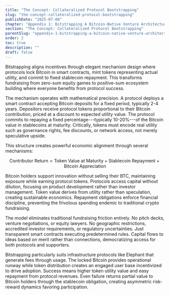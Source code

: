 ```yaml
---
title: "The Concept: Collateralized Protocol Bootstrapping"
slug: "the-concept-collateralized-protocol-bootstrapping"
publishDate: "2025-07-08"
chapter: "Appendix 1: Bitstrapping A Bitcoin-Native Venture Architecture"
section: "The Concept: Collateralized Protocol Bootstrapping"
parentSlug: "appendix-1-bitstrapping-a-bitcoin-native-venture-architecture"
order: 2
toc: true
description: ""
draft: false
---
```


Bitstrapping aligns incentives through elegant mechanism design where protocols lock Bitcoin in smart contracts, mint
tokens representing actual utility, and commit to fixed stablecoin repayment. This transforms fundraising from zero-sum
equity games to positive-sum ecosystem building where everyone benefits from protocol success.

The mechanism operates with mathematical precision. A protocol deploys a smart contract accepting Bitcoin deposits for a
fixed period, typically 2-4 years. Depositors receive protocol tokens proportional to their Bitcoin contribution, priced
at a discount to expected utility value. The protocol commits to repaying a fixed percentage---typically 10-20%---of the
Bitcoin value in stablecoins at maturity. Critically, tokens must encode real utility such as governance rights, fee
discounts, or network access, not merely speculative upside.

This structure creates powerful economic alignment through several mechanisms:

$$\text{Contributor Return} = \text{Token Value at Maturity} + \text{Stablecoin Repayment} + \text{Bitcoin Appreciation}$$

Bitcoin holders support innovation without selling their BTC, maintaining exposure while earning protocol tokens.
Protocols access capital without dilution, focusing on product development rather than investor management. Token value
derives from utility rather than speculation, creating sustainable economics. Repayment obligations enforce financial
discipline, preventing the frivolous spending endemic to traditional crypto fundraising.

The model eliminates traditional fundraising friction entirely. No pitch decks, venture negotiations, or equity lawyers.
No geographic restrictions, accredited investor requirements, or regulatory uncertainties. Just transparent smart
contracts executing predetermined rules. Capital flows to ideas based on merit rather than connections, democratizing
access for both protocols and supporters.

Bitstrapping particularly suits infrastructure protocols like Elephant that generate fees through usage. The locked
Bitcoin provides operational runway while token distribution creates an engaged user base incentivized to drive
adoption. Success means higher token utility value and easy repayment from protocol revenues. Even failure returns
partial value to Bitcoin holders through the stablecoin obligation, creating asymmetric risk-reward dynamics favoring
participation.
